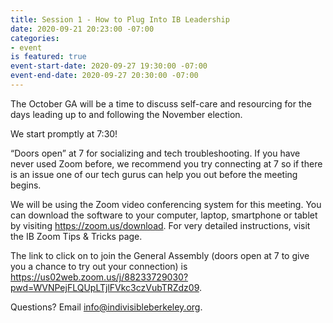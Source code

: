 ```yaml
---
title: Session 1 - How to Plug Into IB Leadership
date: 2020-09-21 20:23:00 -07:00
categories:
- event
is featured: true
event-start-date: 2020-09-27 19:30:00 -07:00
event-end-date: 2020-09-27 20:30:00 -07:00
---
```


The October GA will be a time to discuss self-care and resourcing for the days leading up to and following the November election.

We start promptly at 7:30!

“Doors open” at 7 for socializing and tech troubleshooting. If you have never used Zoom before, we recommend you try connecting at 7 so if there is an issue one of our tech gurus can help you out before the meeting begins.

We will be using the Zoom video conferencing system for this meeting. You can download the software to your computer, laptop, smartphone or tablet by visiting https://zoom.us/download. For very detailed instructions, visit the IB Zoom Tips & Tricks page.

The link to click on to join the General Assembly (doors open at 7 to give you a chance to try out your connection) is https://us02web.zoom.us/j/88233729030?pwd=WVNPejFLQUpLTjlFVkc3czVubTRZdz09. 

Questions? Email info@indivisibleberkeley.org.

 